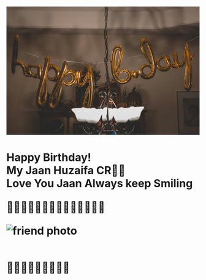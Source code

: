 

<html lang="en">
<head>
    <meta charset="UTF-8">
    <meta name="viewport" content="width=device-width, initial-scale=2.0">
    
    
</head>
<body>
    <div class="container">
        <h1 class="greeting"></h1>
        <p class="message">
        <img class="friend-photo" src="https://github.com/Baloch6/Bithday/raw/main/pexels-thatguycraig000-1543762.jpg  " alt="Friend's Photo">


<h1 class="message">
    Happy Birthday! <br>
My Jaan Huzaifa CR🎀🎀 <br>
Love You Jaan Always keep Smiling <br>
   
    
 🎉🎉🎉🎉🎉🎉💝💝💝👑👑👑👑👑


<img
src="https://github.com/Baloch6/Bithday/raw/main/storage/emulated/0/DCIM/Snapchat/Snapchat-2064992240 (1).jpg "
alt="friend photo">

   <br> 🎉🎉🎉🌹🌹🌹💝💝💝
    
</h1>
<style>
textarea {
height: 200 px;
width: 3000 px;}
<h1 class="message">
Allah Bless you Happiness! <br>
Wishing you a day filled with love, laughter, and joy. <br> 
Having you  as my Friend is life’s greatest gift — my strength, my joy. <br>

<br> Through every laugh and every fight, our bond only grows stronger — Happy Birthday Day to my amazing Friend! <br>

You are more than Friend; you are my protector, supporter, and partner in every crazy memory. <br>

No matter where life takes us, I’ll always be proud to call you my brother — today and every day!
🥺🥺🌹🌹🌹🌹 Have an amazing year ahead! <br>
</h1>


<h1 class="message ">
Best Wishes For Your Future! <br>
</h1>


<h1 class="message">
From: Abdullah Baloch 
</h1>




<h2 class= "message">
This Website page created by Abdullah Baloch
</h2>

